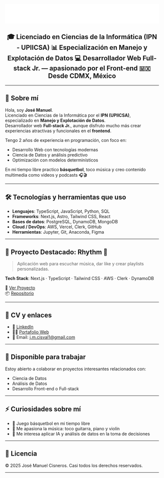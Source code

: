 <h2 align="center">
  <img src="name.svg" alt="José Manuel" width="640"/>
  <br><br>
  🎓 Licenciado en Ciencias de la Informática (IPN - UPIICSA)  
  📊 Especialización en Manejo y Explotación de Datos  
  💻 Desarrollador Web <b>Full-stack Jr.</b> — apasionado por el <b>Front-end</b>  
  🇲🇽 Desde CDMX, México
</h2>

---

## 👋 Sobre mí

Hola, soy **José Manuel**.  
Licenciado en Ciencias de la Informática por el **IPN (UPIICSA)**, especializado en **Manejo y Explotación de Datos**.  
Desarrollador web **Full-stack Jr.**, aunque disfruto mucho más crear experiencias atractivas y funcionales en el **frontend**.

Tengo 2 años de experiencia en programación, con foco en:
- Desarrollo Web con tecnologías modernas
- Ciencia de Datos y análisis predictivo
- Optimización con modelos determinísticos

En mi tiempo libre practico **básquetbol**, toco música y creo contenido multimedia como videos y podcasts 🎧🎬

---

## 🛠 Tecnologías y herramientas que uso

- **Lenguajes**: TypeScript, JavaScript, Python, SQL  
- **Frameworks**: Next.js, Astro, Tailwind CSS, React  
- **Bases de datos**: PostgreSQL, DynamoDB, MongoDB  
- **Cloud / DevOps**: AWS, Vercel, Clerk, GitHub  
- **Herramientas**: Jupyter, Git, Anaconda, Figma  

---

## 🚀 Proyecto Destacado: Rhythm 🎵

> Aplicación web para escuchar música, dar like y crear playlists personalizadas.

**Tech Stack**: Next.js · TypeScript · Tailwind CSS · AWS · Clerk · DynamoDB  

🔗 [Ver Proyecto](https://github.com/Lstrappare/rhythm)  
📦 [Repositorio](https://github.com/Lstrappare/rhythm)

---

## 📄 CV y enlaces

<!-- - 📄 [Currículum](https://example.com/cv.pdf) -->
- 💼 [LinkedIn](https://www.linkedin.com/in/josé-manuel-cisneros-valero-1b7a3b258/)
- 🧑‍💻 [Portafolio Web](https://portafoliojocis.netlify.app)
- 📨 Email: [j.m.cisval1@gmail.com](mailto:j.m.cisval1@gmail.com)

---

## 🤝 Disponible para trabajar

Estoy abierto a colaborar en proyectos interesantes relacionados con:
- Ciencia de Datos
- Análisis de Datos
- Desarrollo Front-end o Full-stack

---

## ⚡ Curiosidades sobre mí

- 🏀 Juego básquetbol en mi tiempo libre  
- 🎸 Me apasiona la música: toco guitarra, piano y violín  
- 🧠 Me interesa aplicar IA y análisis de datos en la toma de decisiones

---

## 🧾 Licencia

© 2025 José Manuel Cisneros. Casi todos los derechos reservados.

---
